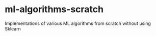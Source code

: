 # ml-algorithms-scratch
Implementations of various ML algorithms from scratch without using Sklearn
